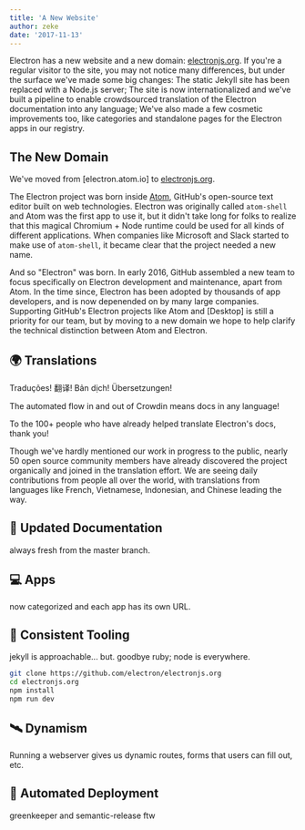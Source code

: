 ```yaml
---
title: 'A New Website'
author: zeke
date: '2017-11-13'
---
```


Electron has a new website and a new domain: [electronjs.org]. If you're a 
regular visitor to the site, you may not notice many differences, but under
the surface we've made some big changes: The static Jekyll site has been 
replaced with a Node.js server; The site is now internationalized and we've 
built a pipeline to enable crowdsourced translation of the Electron 
documentation into any language; We've also made a few cosmetic improvements 
too, like categories and standalone pages for the Electron apps in our registry.

## The New Domain

We've moved from [electron.atom.io] to [electronjs.org].

The Electron project was born inside [Atom], GitHub's open-source text editor 
built on web technologies. Electron was originally called `atom-shell` and Atom 
was the first app to use it, but it didn't take long for folks to realize that 
this magical Chromium + Node runtime could be used for all kinds of different 
applications. When companies like Microsoft and Slack started to make use of
`atom-shell`, it became clear that the project needed a new name.

And so "Electron" was born. In early 2016, GitHub assembled a new team to focus
specifically on Electron development and maintenance, apart from Atom. In the 
time since, Electron has been adopted by thousands of app developers, and is now
depenended on by many large companies. Supporting GitHub's Electron projects 
like Atom and [Desktop] is still a priority for our team, but by moving to a new
domain we hope to help clarify the technical distinction between Atom and 
Electron.

## 🌍 Translations

Traduções! 翻译!  Bản dịch!  Übersetzungen!

The 
automated flow in and out of Crowdin means docs in any language!

To the 100+ people who have already helped translate Electron's 
docs, thank you!


Though we've hardly mentioned our work in progress to the public, nearly 50 open source community members have already discovered the project organically and joined in the translation effort. We are seeing daily contributions from people all over the world, with translations from languages like French, Vietnamese, Indonesian, and Chinese leading the way.


## 📖 Updated Documentation

always fresh from the master branch.

## 💻 Apps

now categorized and each app has its own URL.

## 🔧 Consistent Tooling


jekyll is approachable... but.
goodbye ruby; node is everywhere.

```sh
git clone https://github.com/electron/electronjs.org
cd electronjs.org
npm install
npm run dev
```
## 🛰 Dynamism

Running a webserver gives us dynamic routes, forms that users can fill out, etc.

## 🤖 Automated Deployment

greenkeeper and semantic-release ftw

[electronjs.org]: https://electronjs.org
[Atom]: https://atom.io
[Destop]: https://desktop.github.com